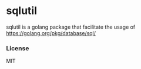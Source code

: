 # sqlutil

sqlutil is a golang package that facilitate the usage of https://golang.org/pkg/database/sql/

### License

MIT
